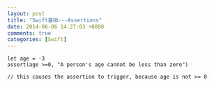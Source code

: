 ```yaml
---
layout: post
title: "Swift基础---Assertions"
date: 2014-06-06 14:27:03 +0800
comments: true
categories: [Swift]
---
```



    let age = -3
    assert(age >=0, "A person's age cannot be less than zero")

    // this causes the assertion to trigger, because age is not >= 0
